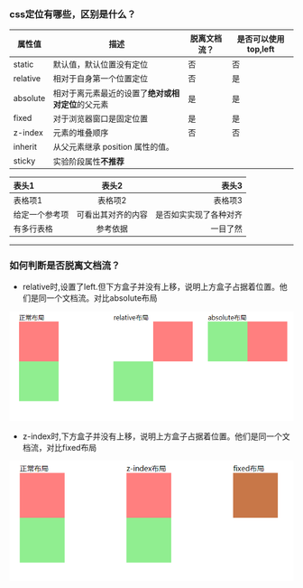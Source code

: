 ### css定位有哪些，区别是什么？

|属性值 | 描述 | 脱离文档流？| 是否可以使用top,left|
|--|--|--|--|
|static |默认值，默认位置没有定位|否|否|
|relative |相对于自身第一个位置定位|否|是|
|absolute |相对于离元素最近的设置了**绝对或相对定位**的父元素|是|是|
|fixed |对于浏览器窗口是固定位置|是|是|
|z-index | 元素的堆叠顺序|否|否|
|inherit | 从父元素继承 position 属性的值。|
|sticky | 实验阶段属性**不推荐** |

| 表头1     | 表头2    | 表头3    |
| :------------- | :-------------: | -------------: |
| 表格项1      | 表格项2      | 表格项3      |
| 给定一个参考项      | 可看出其对齐的内容     | 是否如实实现了各种对齐      |
| 有多行表格      | 参考依据     | 一目了然      |
---

### 如何判断是否脱离文档流？
- relative时,设置了left.但下方盒子并没有上移，说明上方盒子占据着位置。他们是同一个文档流。对比absolute布局

![](./relative.jpg "relative布局")

- z-index时,下方盒子并没有上移，说明上方盒子占据着位置。他们是同一个文档流，对比fixed布局

![](./fixed.jpg "fixed布局")
